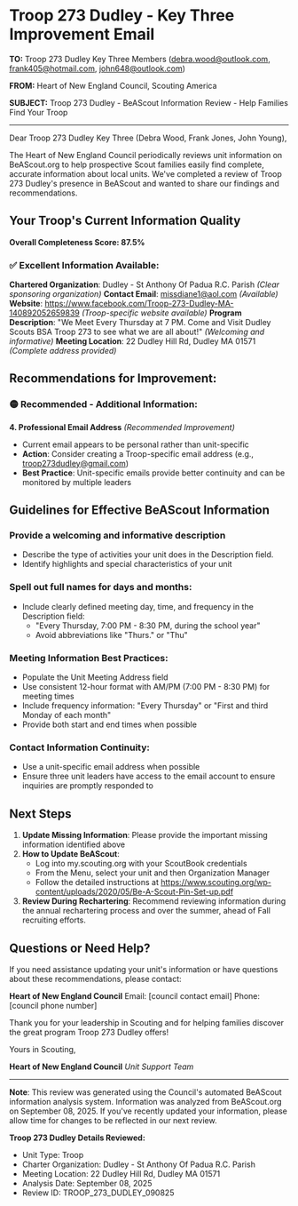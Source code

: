 # Troop 273 Dudley - Key Three Improvement Email

**TO:** Troop 273 Dudley Key Three Members (debra.wood@outlook.com, frank405@hotmail.com, john648@outlook.com)

**FROM:** Heart of New England Council, Scouting America

**SUBJECT:** Troop 273 Dudley - BeAScout Information Review - Help Families Find Your Troop

---

Dear Troop 273 Dudley Key Three (Debra Wood, Frank Jones, John Young),

The Heart of New England Council periodically reviews unit information on BeAScout.org to help prospective Scout families easily find complete, accurate information about local units. We've completed a review of Troop 273 Dudley's presence in BeAScout and wanted to share our findings and recommendations.

## Your Troop's Current Information Quality

**Overall Completeness Score: 87.5%**

### ✅ **Excellent Information Available:**
**Chartered Organization**: Dudley - St Anthony Of Padua R.C. Parish *(Clear sponsoring organization)*
**Contact Email**: missdiane1@aol.com *(Available)*
**Website**: https://www.facebook.com/Troop-273-Dudley-MA-140892052659839 *(Troop-specific website available)*
**Program Description**: "We Meet Every Thursday at 7 PM. Come and Visit Dudley Scouts BSA Troop 273 to see what we are all about!" *(Welcoming and informative)*
**Meeting Location**: 22 Dudley Hill Rd, Dudley MA 01571 *(Complete address provided)*

## Recommendations for Improvement:

### 🟡 **Recommended - Additional Information:**

**4. Professional Email Address** *(Recommended Improvement)*
- Current email appears to be personal rather than unit-specific
- **Action**: Consider creating a Troop-specific email address (e.g., troop273dudley@gmail.com)
- **Best Practice**: Unit-specific emails provide better continuity and can be monitored by multiple leaders

## Guidelines for Effective BeAScout Information

### **Provide a welcoming and informative description**
- Describe the type of activities your unit does in the Description field.
- Identify highlights and special characteristics of your unit

### **Spell out full names for days and months:**
- Include clearly defined meeting day, time, and frequency in the Description field:
  - "Every Thursday, 7:00 PM - 8:30 PM, during the school year"
  - Avoid abbreviations like "Thurs." or "Thu"

### **Meeting Information Best Practices:**
- Populate the Unit Meeting Address field
- Use consistent 12-hour format with AM/PM (7:00 PM - 8:30 PM) for meeting times
- Include frequency information: "Every Thursday" or "First and third Monday of each month"
- Provide both start and end times when possible

### **Contact Information Continuity:**
- Use a unit-specific email address when possible
- Ensure three unit leaders have access to the email account to ensure inquiries are promptly responded to

## Next Steps

1. **Update Missing Information**: Please provide the important missing information identified above
2. **How to Update BeAScout**: 
   - Log into my.scouting.org with your ScoutBook credentials
   - From the Menu, select your unit and then Organization Manager
   - Follow the detailed instructions at
     https://www.scouting.org/wp-content/uploads/2020/05/Be-A-Scout-Pin-Set-up.pdf
3. **Review During Rechartering**: Recommend reviewing information during the annual rechartering process and over the summer, ahead of Fall recruiting efforts.

## Questions or Need Help?

If you need assistance updating your unit's information or have questions about these recommendations, please contact:

**Heart of New England Council**
Email: [council contact email]
Phone: [council phone number]

Thank you for your leadership in Scouting and for helping families discover the great program Troop 273 Dudley offers!

Yours in Scouting,

**Heart of New England Council**
*Unit Support Team*

---

**Note**: This review was generated using the Council's automated BeAScout information analysis system. Information was analyzed from BeAScout.org on September 08, 2025. If you've recently updated your information, please allow time for changes to be reflected in our next review.

**Troop 273 Dudley Details Reviewed:**
- Unit Type: Troop
- Charter Organization: Dudley - St Anthony Of Padua R.C. Parish
- Meeting Location: 22 Dudley Hill Rd, Dudley MA 01571
- Analysis Date: September 08, 2025
- Review ID: TROOP_273_DUDLEY_090825